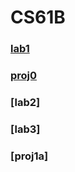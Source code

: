 # CS61B
### [lab1](https://github.com/miraclezhou/cs61b/tree/master/lab1)
### [proj0](https://github.com/miraclezhou/cs61b/tree/master/proj0)
### [lab2]
### [lab3]
### [proj1a]
